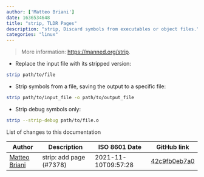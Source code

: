 ```yaml
---
author: ['Matteo Briani']
date: 1636534648
title: "strip, TLDR Pages"
description: "strip, Discard symbols from executables or object files."
categories: "linux"
---
```

> More information: <https://manned.org/strip>.

- Replace the input file with its stripped version:

```bash
strip path/to/file
```

- Strip symbols from a file, saving the output to a specific file:

```bash
strip path/to/input_file -o path/to/output_file
```

- Strip debug symbols only:

```bash
strip --strip-debug path/to/file.o
```
List of changes to this documentation


Author | Description | ISO 8601 Date | GitHub link
------|-----|-----|-----
[Matteo Briani](mailto:47302999+matteo-briani@users.noreply.github.com) | strip: add page (#7378) | 2021-11-10T09:57:28 | [42c9fb0eb7a0](https://github.com/tldr-pages/tldr/commit/42c9fb0eb7a0e9de7c4d079c942a6d5b3efe3a93)

